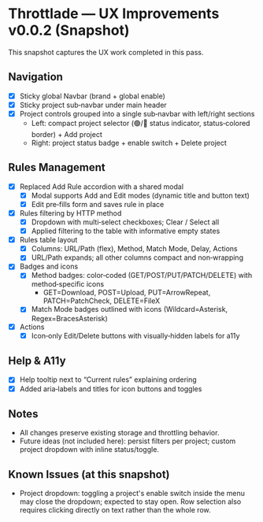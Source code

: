 # Throttlade — UX Improvements v0.0.2 (Snapshot)

This snapshot captures the UX work completed in this pass.

## Navigation

- [x] Sticky global Navbar (brand + global enable)
- [x] Sticky project sub‑navbar under main header
- [x] Project controls grouped into a single sub‑navbar with left/right sections
  - Left: compact project selector (🟢/🔴 status indicator, status‑colored border) + Add project
  - Right: project status badge + enable switch + Delete project

## Rules Management

- [x] Replaced Add Rule accordion with a shared modal
  - [x] Modal supports Add and Edit modes (dynamic title and button text)
  - [x] Edit pre‑fills form and saves rule in place
- [x] Rules filtering by HTTP method
  - [x] Dropdown with multi‑select checkboxes; Clear / Select all
  - [x] Applied filtering to the table with informative empty states
- [x] Rules table layout
  - [x] Columns: URL/Path (flex), Method, Match Mode, Delay, Actions
  - [x] URL/Path expands; all other columns compact and non‑wrapping
- [x] Badges and icons
  - [x] Method badges: color‑coded (GET/POST/PUT/PATCH/DELETE) with method‑specific icons
    - GET=Download, POST=Upload, PUT=ArrowRepeat, PATCH=PatchCheck, DELETE=FileX
  - [x] Match Mode badges outlined with icons (Wildcard=Asterisk, Regex=BracesAsterisk)
- [x] Actions
  - [x] Icon‑only Edit/Delete buttons with visually‑hidden labels for a11y

## Help & A11y

- [x] Help tooltip next to “Current rules” explaining ordering
- [x] Added aria‑labels and titles for icon buttons and toggles

## Notes

- All changes preserve existing storage and throttling behavior.
- Future ideas (not included here): persist filters per project; custom project dropdown with inline status/toggle.

## Known Issues (at this snapshot)

- Project dropdown: toggling a project's enable switch inside the menu may close the dropdown; expected to stay open. Row selection also requires clicking directly on text rather than the whole row.
